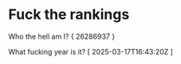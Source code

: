 # Fuck the rankings

Who the hell am I?
{ 26286937 }

What fucking year is it?
[ 2025-03-17T16:43:20Z ]
